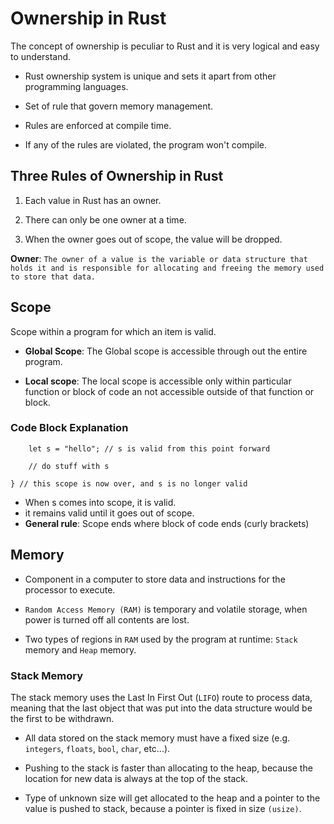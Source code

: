 # Ownership in Rust

The concept of ownership is peculiar to Rust and it is very logical and easy to understand.

* Rust ownership system is unique and sets it apart from other programming languages.

* Set of rule that govern memory management.

* Rules are enforced at compile time.

* If any of the rules are violated, the program won't compile.

## Three Rules of Ownership in Rust

1. Each value in Rust has an owner.

2. There can only be one owner at a time.

3. When the owner goes out of scope, the value will be dropped.

__Owner__: ```The owner of a value is the variable or data structure that holds it and is responsible for allocating and freeing the memory used to store that data.```

## Scope

Scope within a program for which an item is valid.

* __Global Scope__:
The Global scope is accessible through out the entire program.

* __Local scope__:
The local scope is accessible only within particular function or block of code an not accessible outside of that function or block.

### Code Block Explanation

```{   // s is not valid here because it is not yet declared
    let s = "hello"; // s is valid from this point forward 

    // do stuff with s

} // this scope is now over, and s is no longer valid
```

* When s comes into scope, it is valid.
* it remains valid until it goes out of scope.
* __General rule__: Scope ends where block of code ends (curly brackets)

## Memory

* Component in a computer to store data and instructions for the processor to execute.

* `Random Access Memory (RAM)` is temporary and volatile storage, when power is turned off all contents are lost.

* Two types of regions in `RAM` used by the program at runtime: `Stack` memory and `Heap` memory.

### Stack Memory
The stack memory uses the Last In First Out (`LIFO`) route to process data, meaning that the last object that was put into the data structure would be the first to be withdrawn.

* All data stored on the stack memory must have a fixed size (e.g. `integers`, `floats`, `bool`, `char`, etc...).

* Pushing  to the stack is faster than allocating to the heap, because the location for new data is always at the top of the stack.

* Type of unknown size will get allocated to the heap and a pointer to the value is pushed to stack, because a pointer is fixed in size `(usize)`.
